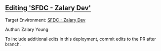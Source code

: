 ## [Editing 'SFDC - Zalary Dev'](https://app.salto.io/orgs/bb6cb5ce-46ed-4afe-918e-35bf269875f5/envs/000934b6-d409-4c11-a0bc-3c3a454a8f24/deployments/b6cd3656-611f-46a8-b6bd-b255335a4db9)

Target Environment: [SFDC - Zalary Dev](https://app.salto.io/orgs/bb6cb5ce-46ed-4afe-918e-35bf269875f5/envs/000934b6-d409-4c11-a0bc-3c3a454a8f24) 

Author: Zalary Young

To include additional edits in this deployment, commit edits to the PR after branch.